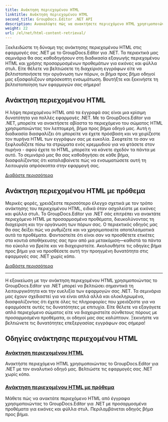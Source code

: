 ```yaml
---
title: Ανάκτηση περιεχομένου HTML
linktitle: Ανάκτηση περιεχομένου HTML
second_title: GroupDocs.Editor .NET API
description: Ανακαλύψτε πώς να ανακτήσετε περιεχόμενο HTML χρησιμοποιώντας το GroupDocs.Editor για .NET. Περιλαμβάνονται οδηγοί βήμα προς βήμα για την ανάκτηση περιεχομένου σώματος και προσαρμοσμένων προθεμάτων.
weight: 22
url: /el/net/html-content-retrieval/
---
```

Ξεκλειδώστε τη δύναμη της ανάκτησης περιεχομένου HTML στις εφαρμογές σας .NET με το GroupDocs.Editor για .NET. Τα περιεκτικά μας σεμινάρια θα σας καθοδηγήσουν στη διαδικασία εξαγωγής περιεχομένου HTML και χρήσης προσαρμοσμένων προθεμάτων για εικόνες και φύλλα στυλ. Είτε θέλετε να βελτιώσετε τη διαχείριση εγγράφων είτε να βελτιστοποιήσετε την οργάνωση των πόρων, οι βήμα προς βήμα οδηγοί μας εξασφαλίζουν απρόσκοπτη ενσωμάτωση. Βουτήξτε και ξεκινήστε τη βελτιστοποίηση των εφαρμογών σας σήμερα!

## Ανάκτηση περιεχομένου HTML

Η λήψη περιεχομένου HTML από τα έγγραφά σας είναι μια κρίσιμη δυνατότητα για πολλές εφαρμογές .NET. Με το GroupDocs.Editor για .NET, μπορείτε να ανακτήσετε αβίαστα το περιεχόμενο του σώματος HTML χρησιμοποιώντας τον λεπτομερή, βήμα προς βήμα οδηγό μας. Αυτή η διαδικασία διασφαλίζει ότι μπορείτε να έχετε πρόσβαση και να χειρίζεστε τον πυρήνα HTML των εγγράφων σας με ευκολία. Σκεφτείτε το σαν να ξεφλουδίζετε πίσω τα στρώματα ενός κρεμμυδιού για να φτάσετε στον πυρήνα - αφού έχετε το HTML, μπορείτε να κάνετε σχεδόν τα πάντα με αυτό. Το σεμινάριό μας θα σας καθοδηγήσει σε κάθε βήμα, διασφαλίζοντας ότι καταλαβαίνετε πώς να ενσωματώσετε αυτή τη λειτουργία απρόσκοπτα στην εφαρμογή σας.

[Διαβάστε περισσότερα](./retrieve-html-body-content/)

## Ανάκτηση περιεχομένου HTML με πρόθεμα

Μερικές φορές, χρειάζεστε περισσότερο έλεγχο σχετικά με τον τρόπο ανάκτησης του περιεχομένου HTML, ειδικά όταν ασχολείστε με εικόνες και φύλλα στυλ. Το GroupDocs.Editor για .NET σάς επιτρέπει να ανακτάτε περιεχόμενο HTML με προσαρμοσμένα προθέματα, διευκολύνοντας τη διαχείριση και την οργάνωση των πόρων σας. Ο περιεκτικός οδηγός μας θα σας δείξει πώς να ρυθμίζετε και να χρησιμοποιείτε αποτελεσματικά αυτά τα προθέματα. Φανταστείτε ότι είναι σαν να προσθέτετε ετικέτες στα κουτιά αποθήκευσης σας πριν από μια μετακόμιση—καθιστά τα πάντα πιο εύκολο να βρείτε και να διαχειριστείτε. Ακολουθήστε τις οδηγίες βήμα προς βήμα για να προσθέσετε αυτή την προηγμένη δυνατότητα στις εφαρμογές σας .NET χωρίς κόπο.

[Διαβάστε περισσότερα](./retrieve-html-content-with-prefix/)

---

Η εξοικείωση με την ανάκτηση περιεχομένου HTML χρησιμοποιώντας το GroupDocs.Editor για .NET μπορεί να βελτιώσει σημαντικά τη λειτουργικότητα και την ευελιξία των εφαρμογών σας .NET. Τα σεμινάρια μας έχουν σχεδιαστεί για να είναι απλά αλλά και ολοκληρωμένα, διασφαλίζοντας ότι έχετε όλες τις πληροφορίες που χρειάζεστε για να εφαρμόσετε αυτές τις δυνατότητες με επιτυχία. Είτε θέλετε να εξαγάγετε απλό περιεχόμενο σώματος είτε να διαχειριστείτε σύνθετους πόρους με προσαρμοσμένα προθέματα, οι οδηγοί μας σας καλύπτουν. Ξεκινήστε να βελτιώνετε τις δυνατότητες επεξεργασίας εγγράφων σας σήμερα!
## Οδηγίες ανάκτησης περιεχομένου HTML
### [Ανάκτηση περιεχομένου HTML](./retrieve-html-body-content/)
Ανακτήστε περιεχόμενο HTML χρησιμοποιώντας το GroupDocs.Editor για .NET με τον αναλυτικό οδηγό μας. Βελτιώστε τις εφαρμογές σας .NET χωρίς κόπο.
### [Ανάκτηση περιεχομένου HTML με πρόθεμα](./retrieve-html-content-with-prefix/)
Μάθετε πώς να ανακτάτε περιεχόμενο HTML από έγγραφα χρησιμοποιώντας το GroupDocs.Editor για .NET με προσαρμοσμένα προθέματα για εικόνες και φύλλα στυλ. Περιλαμβάνεται οδηγός βήμα προς βήμα.